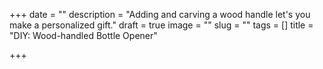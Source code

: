 +++
date = ""
description = "Adding and carving a wood handle let's you make a personalized gift."
draft = true
image = ""
slug = ""
tags = []
title = "DIY: Wood-handled Bottle Opener"

+++
